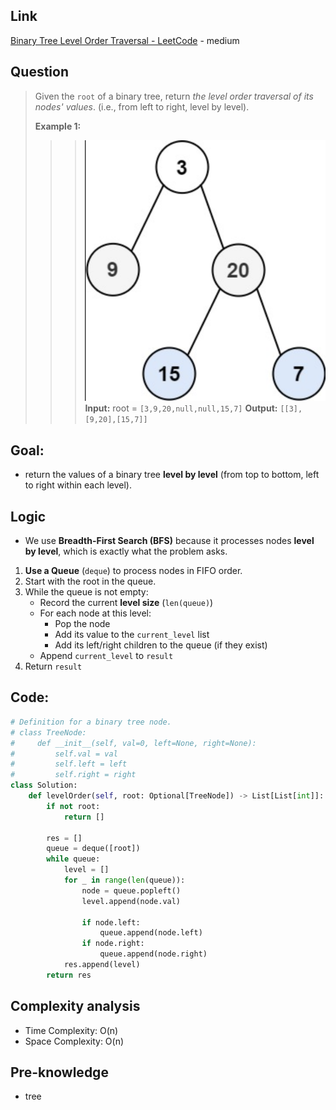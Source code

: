 ## Link
[Binary Tree Level Order Traversal - LeetCode](https://leetcode.com/problems/binary-tree-level-order-traversal/) - medium
## Question
>Given the `root` of a binary tree, return _the level order traversal of its nodes' values_. (i.e., from left to right, level by level).
>
>**Example 1:**
>>><img src="pic/pic_102.Binary_Tree_Level_Order_Traversal.png" width="400"/><br>
>>**Input:** root = `[3,9,20,null,null,15,7]`
>>**Output:** `[[3],[9,20],[15,7]]`

## Goal:
- return the values of a binary tree **level by level** (from top to bottom, left to right within each level).
## Logic
- We use **Breadth-First Search (BFS)** because it processes nodes **level by level**, which is exactly what the problem asks.
1. **Use a Queue** (`deque`) to process nodes in FIFO order.
2. Start with the root in the queue.
3. While the queue is not empty:
    - Record the current **level size** (`len(queue)`)
    - For each node at this level:
        - Pop the node
        - Add its value to the `current_level` list
        - Add its left/right children to the queue (if they exist)
    - Append `current_level` to `result`
4. Return `result`

## Code:
```python
# Definition for a binary tree node.
# class TreeNode:
#     def __init__(self, val=0, left=None, right=None):
#         self.val = val
#         self.left = left
#         self.right = right
class Solution:
    def levelOrder(self, root: Optional[TreeNode]) -> List[List[int]]:
        if not root:
            return []
        
        res = []
        queue = deque([root])
        while queue:
            level = []
            for _ in range(len(queue)):
                node = queue.popleft()
                level.append(node.val)
                
                if node.left:
                    queue.append(node.left)
                if node.right:
                    queue.append(node.right)
            res.append(level)
        return res
```

## Complexity analysis
- Time Complexity: O(n)
- Space Complexity: O(n) 

## Pre-knowledge
- tree


